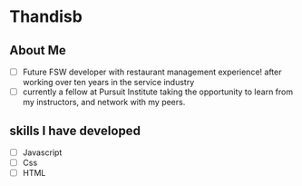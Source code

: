 # Thandisb
About Me
----
- [ ] Future FSW developer with restaurant management experience! after working over ten years in the service industry 
- [ ] currently a fellow at Pursuit Institute taking the opportunity to learn from my instructors, and network with my peers. 

## skills I have developed
- [ ] Javascript
- [ ] Css
- [ ] HTML
